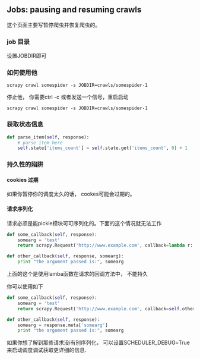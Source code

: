  ## Jobs: pausing and resuming crawls

 这个页面主要写暂停爬虫并恢复爬虫的。
 
 ###  job 目录
 设置JOBDIR即可

 ### 如何使用他
 ```
 scrapy crawl somespider -s JOBDIR=crawls/somespider-1
 ```
停止他， 你需要ctrl -c 或者发送一个信号，重启启动
```
scrapy crawl somespider -s JOBDIR=crawls/somespider-1
```

### 获取状态信息
```python
def parse_item(self, response):
    # parse item here
    self.state['items_count'] = self.state.get('items_count', 0) + 1
```
### 持久性的陷阱
#### cookies 过期
如果你暂停你的调度太久的话， cookes可能会过期的。
#### 请求序列化
请求必须是能pickle模块可可序列化的。下面的这个情况就无法工作
```python
def some_callback(self, response):
    somearg = 'test'
    return scrapy.Request('http://www.example.com', callback=lambda r: self.other_callback(r, somearg))

def other_callback(self, response, somearg):
    print "the argument passed is:", somearg
```
上面的这个是使用lamba函数在请求的回调方法中， 不能持久

你可以使用如下
```python
def some_callback(self, response):
    somearg = 'test'
    return scrapy.Request('http://www.example.com', callback=self.other_callback, meta={'somearg': somearg})

def other_callback(self, response):
    somearg = response.meta['somearg']
    print "the argument passed is:", somearg
```

如果你想了解到那些请求没i有别序列化， 可以设置SCHEDULER_DEBUG=True来启动调度调试获取更详细的信息.
